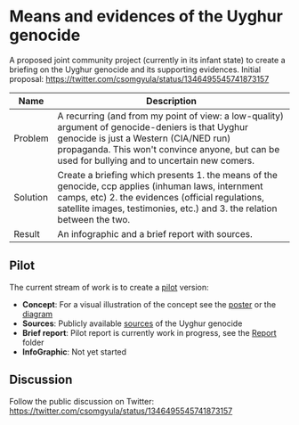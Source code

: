 # Means and evidences of the Uyghur genocide

A proposed joint community project (currently in its infant state) to create a briefing on the Uyghur genocide and its supporting evidences. Initial proposal: https://twitter.com/csomgyula/status/1346495545741873157


| Name     | Description                                                  |
| -------- | ------------------------------------------------------------ |
| Problem  | A recurring (and from my point of view: a low-quality) argument of genocide-deniers is that Uyghur genocide is just a Western (CIA/NED run) propaganda. This won't convince anyone, but can be used for bullying and to uncertain new comers. |
| Solution | Create a briefing which presents 1. the means of the genocide, ccp applies (inhuman laws, internment camps, etc) 2. the evidences (official regulations, satellite images, testimonies, etc.) and 3. the relation between the two. |
| Result   | An infographic and a brief report with sources.              |

## Pilot
The current stream of work is to create a [pilot](Pilot) version:

* **Concept**: For a visual illustration of the concept see the [poster](Pilot/Concept/MeansAndEvidencesPoster.pdf) or the [diagram](Pilot/Concept/MeansAndEvidencesDiagram.pdf)
* **Sources**: Publicly available [sources](Pilot/Sources.md) of the Uyghur genocide
* **Brief report**: Pilot report is currently work in progress, see the [Report](Pilot/Report) folder
* **InfoGraphic**: Not yet started

## Discussion

Follow the public discussion on Twitter: https://twitter.com/csomgyula/status/1346495545741873157
